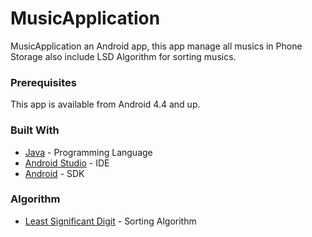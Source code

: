# MusicApplication
MusicApplication an Android app, this app manage all musics in Phone Storage also include LSD Algorithm for sorting musics.

### Prerequisites
This app is available from Android 4.4 and up. 

### Built With
* [Java](https://java.com) - Programming Language
* [Android Studio](https://developer.android.com/studio/intro/index.html) - IDE
* [Android](https://developer.android.com/studio/intro/index.html) - SDK
### Algorithm
* [Least Significant Digit](https://www.computerhope.com/jargon/l/leastsd.htm) - Sorting Algorithm


